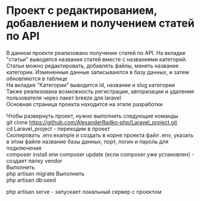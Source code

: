 # Проект с редактированием, добавлением и получением статей по API

В данном проекте реализовано получение статей по API. На вкладке "статьи" выводятся названия статей вместе с названиями категорий. Статьи можно редактировать, добавлять файлы, менять название категории. Измененные данные записываются в базу данных, и затем обновляются в таблице </br>
На вкладке "Категории" выводится id, название и slug категории </br>
Также реализована возможность регистрации, авторизации и удаления пользователя через пакет breeze для laravel </br>
Основная страница проекта находится на этапе разработки </br>

Чтобы развернуть проект, нужно выполнить следующие команды <br />
git clone https://github.com/AlexanderRadko-php/Laravel_project.git <br />
cd Laravel_project - переходим в проект <br />
Скопировать .env.example и создать в корне проекта файл .env, указать в этом файле название базы данных, порт, логин и пароль для подключения <br/>
composer install или composer update (если composer уже установлен) - создает папку vendor <br />
Выполнить </br>
php artisan migrate
Выполнить </br>
php artisan db:seed

php artisan serve - запускает локальный сервер с проектом <br />
